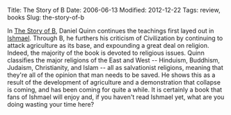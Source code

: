 Title: The Story of B
Date: 2006-06-13
Modified: 2012-12-22
Tags: review, books
Slug: the-story-of-b

In <a href="http://www.amazon.com/gp/product/0553379011/sr=8-1/qid=1150174487/ref=pd_bbs_1/002-6614013-9688032?%5Fencoding=UTF8" >The Story of B</a>, Daniel Quinn continues the teachings first layed out in <a href="http://www.pig-monkey.com/2006/06/11/ishmael/" >Ishmael</a>. Through B, he furthers his criticism of Civilization by continuing to attack agriculture as its base, and expounding a great deal on religion. Indeed, the majority of the book is devoted to religious issues. Quinn classifies the major religions of the East and West -- Hinduism, Buddhism, Judaism, Christianity, and Islam -- all as salvationist religions, meaning that they're all of the opinion that man needs to be saved. He shows this as a result of the development of agriculture and a demonstration that collapse is coming, and has been coming for quite a while.
It is certainly a book that fans of Ishmael will enjoy and, if you haven't read Ishmael yet, what are you doing wasting your time here?
